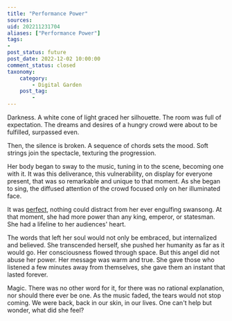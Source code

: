 ```yaml
---
title: "Performance Power"
sources: 
uid: 202211231704
aliases: ["Performance Power"]
tags:
-
post_status: future
post_date: 2022-12-02 10:00:00
comment_status: closed
taxonomy:
    category:
        - Digital Garden
    post_tag:
        -
---
```


Darkness. A white cone of light graced her silhouette. The room was full of expectation. The dreams and desires of a hungry crowd were about to be fulfilled, surpassed even.

Then, the silence is broken. A sequence of chords sets the mood. Soft strings join the spectacle, texturing the progression.

Her body began to sway to the music, tuning in to the scene, becoming one with it. It was this deliverance, this vulnerability, on display for everyone present, that was so remarkable and unique to that moment. As she began to sing, the diffused attention of the crowd focused only on her illuminated face. 

It was [perfect](./perfection-is-an-illusion.md), nothing could distract from her ever engulfing swansong. At that moment, she had more power than any king, emperor, or statesman. She had a lifeline to her audiences' heart. 

The words that left her soul would not only be embraced, but internalized and believed. She transcended herself, she pushed her humanity as far as it would go. Her consciousness flowed through space. But this angel did not abuse her power. Her message was warm and true. She gave those who listened a few minutes away from themselves, she gave them an instant that lasted forever.

Magic. There was no other word for it, for there was no rational explanation, nor should there ever be one. As the music faded, the tears would not stop coming. We were back, back in our skin, in our lives. One can't help but wonder, what did she feel?